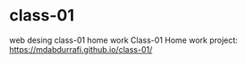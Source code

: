# class-01
web desing class-01 home work
Class-01 Home work project: https://mdabdurrafi.github.io/class-01/
